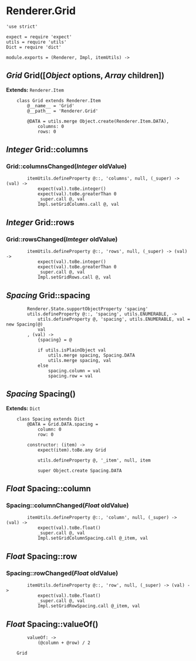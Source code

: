 Renderer.Grid
=============

	'use strict'

	expect = require 'expect'
	utils = require 'utils'
	Dict = require 'dict'

	module.exports = (Renderer, Impl, itemUtils) ->

*Grid* Grid([*Object* options, *Array* children])
-------------------------------------------------

**Extends:** `Renderer.Item`

		class Grid extends Renderer.Item
			@__name__ = 'Grid'
			@__path__ = 'Renderer.Grid'

			@DATA = utils.merge Object.create(Renderer.Item.DATA),
				columns: 0
				rows: 0

*Integer* Grid::columns
-----------------------

### Grid::columnsChanged(*Integer* oldValue)

			itemUtils.defineProperty @::, 'columns', null, (_super) -> (val) ->
				expect(val).toBe.integer()
				expect(val).toBe.greaterThan 0
				_super.call @, val
				Impl.setGridColumns.call @, val

*Integer* Grid::rows
--------------------

### Grid::rowsChanged(*Imteger* oldValue)

			itemUtils.defineProperty @::, 'rows', null, (_super) -> (val) ->
				expect(val).toBe.integer()
				expect(val).toBe.greaterThan 0
				_super.call @, val
				Impl.setGridRows.call @, val

*Spacing* Grid::spacing
-----------------------

			Renderer.State.supportObjectProperty 'spacing'
			utils.defineProperty @::, 'spacing', utils.ENUMERABLE, ->
				utils.defineProperty @, 'spacing', utils.ENUMERABLE, val = new Spacing(@)
				val
			, (val) ->
				{spacing} = @

				if utils.isPlainObject val
					utils.merge spacing, Spacing.DATA
					utils.merge spacing, val
				else
					spacing.column = val
					spacing.row = val

*Spacing* Spacing()
-------------------

**Extends:** `Dict`

		class Spacing extends Dict
			@DATA = Grid.DATA.spacing =
				column: 0
				row: 0

			constructor: (item) ->
				expect(item).toBe.any Grid

				utils.defineProperty @, '_item', null, item

				super Object.create Spacing.DATA

*Float* Spacing::column
-----------------------

### Spacing::columnChanged(*Float* oldValue)

			itemUtils.defineProperty @::, 'column', null, (_super) -> (val) ->
				expect(val).toBe.float()
				_super.call @, val
				Impl.setGridColumnSpacing.call @_item, val

*Float* Spacing::row
--------------------

### Spacing::rowChanged(*Float* oldValue)

			itemUtils.defineProperty @::, 'row', null, (_super) -> (val) ->
				expect(val).toBe.float()
				_super.call @, val
				Impl.setGridRowSpacing.call @_item, val

*Float* Spacing::valueOf()
--------------------------

			valueOf: ->
				(@column + @row) / 2

		Grid